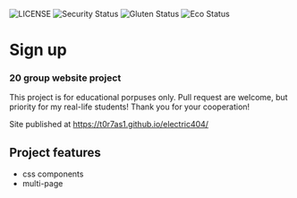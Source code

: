 ![LICENSE](https://img.shields.io/badge/license-MIT-blue.svg?style=flat-square)
![Security Status](https://img.shields.io/security-headers?label=Security&url=https%3A%2F%2Fgithub.com&style=flat-square)
![Gluten Status](https://img.shields.io/badge/Gluten-Free-green.svg)
![Eco Status](https://img.shields.io/badge/ECO-Friendly-green.svg)


# Sign up
### 20 group website project

This project is for educational porpuses only. Pull request are welcome, but priority for my real-life students! Thank you for your cooperation!

Site published at https://t0r7as1.github.io/electric404/

## Project features
- css components
- multi-page
